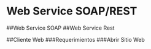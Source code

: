# Web Service SOAP/REST 


##Web Service SOAP
##Web Service Rest

##Cliente Web
###Requerimientos
###Abrir Sitio Web

